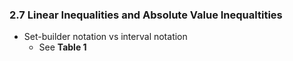 ### 2.7 Linear Inequalities and Absolute Value Inequaltities

- Set-builder notation vs interval notation
    - See **Table 1**
